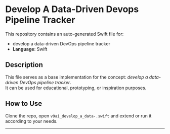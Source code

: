 # Develop A Data-Driven Devops Pipeline Tracker

This repository contains an auto-generated Swift file for:

- develop a data-driven DevOps pipeline tracker
- **Language**: Swift

## Description

This file serves as a base implementation for the concept: *develop a data-driven DevOps pipeline tracker*.  
It can be used for educational, prototyping, or inspiration purposes.

## How to Use

Clone the repo, open `v9ai_develop_a_data-.swift` and extend or run it according to your needs.

---


